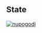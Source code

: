 ## State

[![nupogodi](https://catalog.flipp.dev/application/nupogodi/widget)](https://catalog.flipp.dev/application/nupogodi/page)